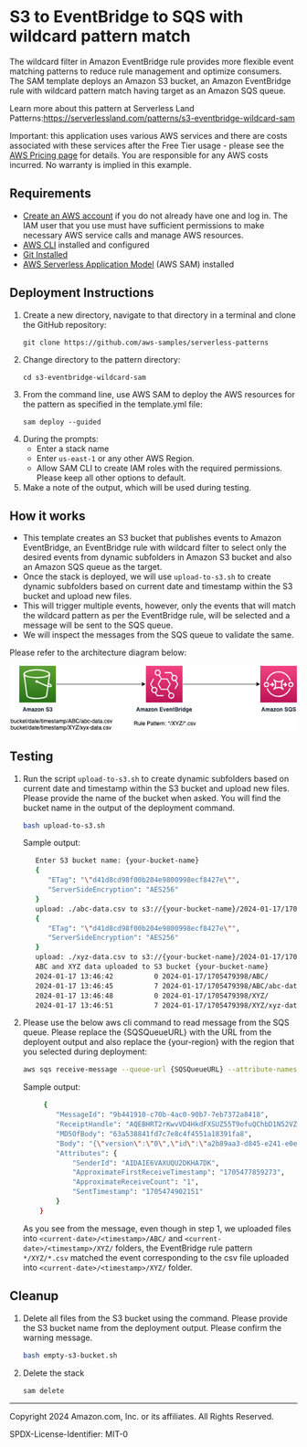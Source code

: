 # S3 to EventBridge to SQS with wildcard pattern match

The wildcard filter in Amazon EventBridge rule provides more flexible event matching patterns to reduce rule management and optimize consumers. The SAM template deploys an Amazon S3 bucket, an Amazon EventBridge rule with wildcard pattern match having target as an Amazon SQS queue.

Learn more about this pattern at Serverless Land Patterns:https://serverlessland.com/patterns/s3-eventbridge-wildcard-sam

Important: this application uses various AWS services and there are costs associated with these services after the Free Tier usage - please see the [AWS Pricing page](https://aws.amazon.com/pricing/) for details. You are responsible for any AWS costs incurred. No warranty is implied in this example.

## Requirements

- [Create an AWS account](https://portal.aws.amazon.com/gp/aws/developer/registration/index.html) if you do not already have one and log in. The IAM user that you use must have sufficient permissions to make necessary AWS service calls and manage AWS resources.
- [AWS CLI](https://docs.aws.amazon.com/cli/latest/userguide/install-cliv2.html) installed and configured
- [Git Installed](https://git-scm.com/book/en/v2/Getting-Started-Installing-Git)
- [AWS Serverless Application Model](https://docs.aws.amazon.com/serverless-application-model/latest/developerguide/serverless-sam-cli-install.html) (AWS SAM) installed

## Deployment Instructions

1. Create a new directory, navigate to that directory in a terminal and clone the GitHub repository:
   ```
   git clone https://github.com/aws-samples/serverless-patterns
   ```
2. Change directory to the pattern directory:
   ```
   cd s3-eventbridge-wildcard-sam
   ```
3. From the command line, use AWS SAM to deploy the AWS resources for the pattern as specified in the template.yml file:
   ```
   sam deploy --guided
   ```
4. During the prompts:
    * Enter a stack name
    * Enter `us-east-1` or any other AWS Region. 
    * Allow SAM CLI to create IAM roles with the required permissions. Please keep all other options to default.
5. Make a note of the output, which will be used during testing.

## How it works

* This template creates an S3 bucket that publishes events to Amazon EventBridge, an EventBridge rule with wildcard filter to select only the desired events from dynamic subfolders in Amazon S3 bucket and also an Amazon SQS queue as the target.
* Once the stack is deployed, we will use `upload-to-s3.sh` to create dynamic subfolders based on current date and timestamp within the S3 bucket and upload new files. 
* This will trigger multiple events, however, only the events that will match the wildcard pattern as per the EventBridge rule, will be selected and a message will be sent to the SQS queue.
* We will inspect the messages from the SQS queue to validate the same.

Please refer to the architecture diagram below:

![End to End Architecture](image/architecture.png)

## Testing

1. Run the script `upload-to-s3.sh` to create dynamic subfolders based on current date and timestamp within the S3 bucket and upload new files. Please provide the name of the bucket when asked. You will find the bucket name in the output of the deployment command.
    ```bash
    bash upload-to-s3.sh
    ```

   Sample output:
   ```bash
      Enter S3 bucket name: {your-bucket-name}
      {
         "ETag": "\"d41d8cd98f00b204e9800998ecf8427e\"",
         "ServerSideEncryption": "AES256"
      }
      upload: ./abc-data.csv to s3://{your-bucket-name}/2024-01-17/1705479398/ABC/abc-data.csv
      {
         "ETag": "\"d41d8cd98f00b204e9800998ecf8427e\"",
         "ServerSideEncryption": "AES256"
      }
      upload: ./xyz-data.csv to s3://{your-bucket-name}/2024-01-17/1705479398/XYZ/xyz-data.csv
      ABC and XYZ data uploaded to S3 bucket {your-bucket-name}
      2024-01-17 13:46:42          0 2024-01-17/1705479398/ABC/
      2024-01-17 13:46:45          7 2024-01-17/1705479398/ABC/abc-data.csv
      2024-01-17 13:46:48          0 2024-01-17/1705479398/XYZ/
      2024-01-17 13:46:51          7 2024-01-17/1705479398/XYZ/xyz-data.csv
   ```
2. Please use the below aws cli command to read message from the SQS queue. Please replace the {SQSQueueURL} with the URL from the deployent output and also replace the {your-region} with the region that you selected during deployment:
    ```bash
    aws sqs receive-message --queue-url {SQSQueueURL} --attribute-names All  --message-attribute-names All --region {your-region}
    ```
   
   Sample output:
    ```bash
         {
            "MessageId": "9b441910-c70b-4ac0-90b7-7eb7372a8418",
            "ReceiptHandle": "AQEBHRT2rKwvVD4HkdFXSUZ55T9ofuQChbD1N52VZMwzdOrHq6fgHodHlfeIsiLGKRHqc87VQxTkfylUHmhwnMgpbqsW7GNjPiIuYZrwMMdlqZb1A0249J/WMa8gVe2oMde6xAUdSAN0zLP9biJLjLFFtmBDnI4HhvUvs42B1ApQ998+TMwD3Rbc9SmFFDXtUcafwESGTLpR9rNEa6IbegT4ubu31pP0jtw2dw9REIhq8LU0VPwxLvBMgFMVZczyi3RnVyQYN79afSALrx/zYRINu0COTVWEw53tnqPle/8pl/uJg+PE2fyPiWXHVaemClQXRHDNX1X6iP392lGzc6pU/mL8ZCtWTYkfYbBv0wdMIs0BcVVjuFmsB0mrm5By/DiAcLDUtZ8GhlRhlZli7V0ycg==",
            "MD5OfBody": "63a538841fd7c7e8c4f4551a18391fa8",
            "Body": "{\"version\":\"0\",\"id\":\"a2b89aa3-d845-e241-e0ed-f5a14b646d4f\",\"detail-type\":\"Object Created\",\"source\":\"aws.s3\",\"account\":\"796495736600\",\"time\":\"2024-01-17T07:01:40Z\",\"region\":\"us-west-2\",\"resources\":[\"arn:aws:s3:::{your-bucket-name}\"],\"detail\":{\"version\":\"0\",\"bucket\":{\"name\":\"{your-bucket-name}\"},\"object\":{\"key\":\"2024-01-17/1705474885/XYZ/xyz-data.csv\",\"size\":7,\"etag\":\"4f8d938c2f3606be69d0d2c42384cab8\",\"sequencer\":\"0065A77B54899B2CC1\"},\"request-id\":\"N1BFC1PRNEYWJAP7\",\"requester\":\"796495736600\",\"source-ip-address\":\"15.248.4.199\",\"reason\":\"PutObject\"}}",
            "Attributes": {
                "SenderId": "AIDAIE6VAXUQU2DKHA7DK",
                "ApproximateFirstReceiveTimestamp": "1705477859273",
                "ApproximateReceiveCount": "1",
                "SentTimestamp": "1705474902151"
            }
        }
    ```

   As you see from the message, even though in step 1, we uploaded files into `<current-date>/<timestamp>/ABC/` and `<current-date>/<timestamp>/XYZ/` folders, the EventBridge rule pattern `*/XYZ/*.csv` matched the event corresponding to the csv file uploaded into `<current-date>/<timestamp>/XYZ/` folder. 


## Cleanup

1. Delete all files from the S3 bucket using the command. Please provide the S3 bucket name from the deployment output. Please confirm the warning message.

    ```bash
    bash empty-s3-bucket.sh
    ```

2. Delete the stack
   ```bash
   sam delete
   ```

----
Copyright 2024 Amazon.com, Inc. or its affiliates. All Rights Reserved.

SPDX-License-Identifier: MIT-0
